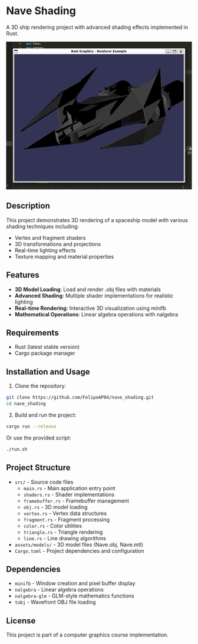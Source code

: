 # Nave Shading

A 3D ship rendering project with advanced shading effects implemented in Rust.

![Nave Shading Demo](Nave.png)

## Description

This project demonstrates 3D rendering of a spaceship model with various shading techniques including:
- Vertex and fragment shaders
- 3D transformations and projections
- Real-time lighting effects
- Texture mapping and material properties

## Features

- **3D Model Loading**: Load and render .obj files with materials
- **Advanced Shading**: Multiple shader implementations for realistic lighting
- **Real-time Rendering**: Interactive 3D visualization using minifb
- **Mathematical Operations**: Linear algebra operations with nalgebra

## Requirements

- Rust (latest stable version)
- Cargo package manager

## Installation and Usage

1. Clone the repository:
```bash
git clone https://github.com/FelipeAP04/nave_shading.git
cd nave_shading
```

2. Build and run the project:
```bash
cargo run --release
```

Or use the provided script:
```bash
./run.sh
```

## Project Structure

- `src/` - Source code files
  - `main.rs` - Main application entry point
  - `shaders.rs` - Shader implementations
  - `framebuffer.rs` - Framebuffer management
  - `obj.rs` - 3D model loading
  - `vertex.rs` - Vertex data structures
  - `fragment.rs` - Fragment processing
  - `color.rs` - Color utilities
  - `triangle.rs` - Triangle rendering
  - `line.rs` - Line drawing algorithms
- `assets/models/` - 3D model files (Nave.obj, Nave.mtl)
- `Cargo.toml` - Project dependencies and configuration

## Dependencies

- `minifb` - Window creation and pixel buffer display
- `nalgebra` - Linear algebra operations
- `nalgebra-glm` - GLM-style mathematics functions
- `tobj` - Wavefront OBJ file loading

## License

This project is part of a computer graphics course implementation.